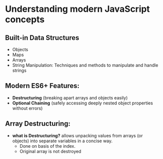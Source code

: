# Understanding modern JavaScript concepts

## Built-in Data Structures

- Objects
- Maps
- Arrays
- String Manipulation: Techniques and methods to manipulate and handle strings

## Modern ES6+ Features:

- **Destructuring** (breaking apart arrays and objects easily)
- **Optional Chaining** (safely accessing deeply nested object properties without errors)

## Array Destructuring:

- **what is Destructuring?** allows unpacking values from arrays (or objects)
  into separate variables in a concise way.
  - Done on basis of the index.
  - Original array is not destroyed

